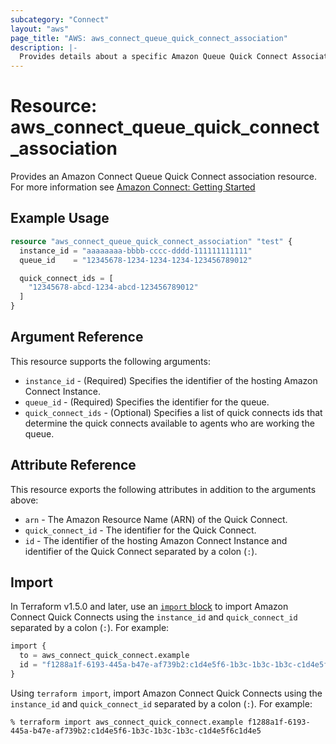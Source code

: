 ```yaml
---
subcategory: "Connect"
layout: "aws"
page_title: "AWS: aws_connect_queue_quick_connect_association"
description: |-
  Provides details about a specific Amazon Queue Quick Connect Association
---
```


# Resource: aws_connect_queue_quick_connect_association

Provides an Amazon Connect Queue Quick Connect association resource. For more information see
[Amazon Connect: Getting Started](https://docs.aws.amazon.com/connect/latest/adminguide/amazon-connect-get-started.html)

## Example Usage

```terraform
resource "aws_connect_queue_quick_connect_association" "test" {
  instance_id = "aaaaaaaa-bbbb-cccc-dddd-111111111111"
  queue_id    = "12345678-1234-1234-1234-123456789012"

  quick_connect_ids = [
    "12345678-abcd-1234-abcd-123456789012"
  ]
}
```

## Argument Reference

This resource supports the following arguments:

* `instance_id` - (Required) Specifies the identifier of the hosting Amazon Connect Instance.
* `queue_id` - (Required) Specifies the identifier for the queue.
* `quick_connect_ids` - (Optional) Specifies a list of quick connects ids that determine the quick connects available to agents who are working the queue.

## Attribute Reference

This resource exports the following attributes in addition to the arguments above:

* `arn` - The Amazon Resource Name (ARN) of the Quick Connect.
* `quick_connect_id` - The identifier for the Quick Connect.
* `id` - The identifier of the hosting Amazon Connect Instance and identifier of the Quick Connect separated by a colon (`:`).

## Import

In Terraform v1.5.0 and later, use an [`import` block](https://developer.hashicorp.com/terraform/language/import) to import Amazon Connect Quick Connects using the `instance_id` and `quick_connect_id` separated by a colon (`:`). For example:

```terraform
import {
  to = aws_connect_quick_connect.example
  id = "f1288a1f-6193-445a-b47e-af739b2:c1d4e5f6-1b3c-1b3c-1b3c-c1d4e5f6c1d4e5"
}
```

Using `terraform import`, import Amazon Connect Quick Connects using the `instance_id` and `quick_connect_id` separated by a colon (`:`). For example:

```console
% terraform import aws_connect_quick_connect.example f1288a1f-6193-445a-b47e-af739b2:c1d4e5f6-1b3c-1b3c-1b3c-c1d4e5f6c1d4e5
```
